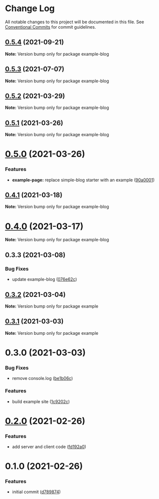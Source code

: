 # Change Log

All notable changes to this project will be documented in this file.
See [Conventional Commits](https://conventionalcommits.org) for commit guidelines.

## [0.5.4](https://github.com/shadcn/next-mdx/compare/example-blog@0.5.3...example-blog@0.5.4) (2021-09-21)

**Note:** Version bump only for package example-blog





## [0.5.3](https://github.com/shadcn/next-mdx/compare/example-blog@0.5.2...example-blog@0.5.3) (2021-07-07)

**Note:** Version bump only for package example-blog





## [0.5.2](https://github.com/shadcn/next-mdx/compare/example-blog@0.5.1...example-blog@0.5.2) (2021-03-29)

**Note:** Version bump only for package example-blog





## [0.5.1](https://github.com/shadcn/next-mdx/compare/example-blog@0.5.0...example-blog@0.5.1) (2021-03-26)

**Note:** Version bump only for package example-blog





# [0.5.0](https://github.com/shadcn/next-mdx/compare/example-blog@0.4.1...example-blog@0.5.0) (2021-03-26)


### Features

* **example-page:** replace simple-blog starter with an example ([90a0001](https://github.com/shadcn/next-mdx/commit/90a0001175f3c10ea09155f28916023c5d2c7524))





## [0.4.1](https://github.com/shadcn/next-mdx/compare/example-blog@0.4.0...example-blog@0.4.1) (2021-03-18)

**Note:** Version bump only for package example-blog





# [0.4.0](https://github.com/shadcn/next-mdx/compare/example-blog@0.3.3...example-blog@0.4.0) (2021-03-17)

**Note:** Version bump only for package example-blog





## 0.3.3 (2021-03-08)


### Bug Fixes

* update example-blog ([076e62c](https://github.com/shadcn/next-mdx/commit/076e62c0afdabada4342c738946f0196ff8b01f8))





## [0.3.2](https://github.com/shadcn/next-mdx/compare/example@0.3.1...example@0.3.2) (2021-03-04)

**Note:** Version bump only for package example





## [0.3.1](https://github.com/shadcn/next-mdx/compare/example@0.3.0...example@0.3.1) (2021-03-03)

**Note:** Version bump only for package example





# 0.3.0 (2021-03-03)


### Bug Fixes

* remove console.log ([be1b06c](https://github.com/shadcn/next-mdx/commit/be1b06c02bcc512df01c7e71473c53518893a112))


### Features

* build example site ([1c9202c](https://github.com/shadcn/next-mdx/commit/1c9202cf6cab806e79a2149e75508b90a02ebb51))





# [0.2.0](https://github.com/shadcn/next-mdx/compare/example-site@0.1.0...example-site@0.2.0) (2021-02-26)


### Features

* add server and client code ([fd192a0](https://github.com/shadcn/next-mdx/commit/fd192a0dbeb9d94c0b3890c1751788560fd07c8d))





# 0.1.0 (2021-02-26)


### Features

* initial commit ([d789874](https://github.com/shadcn/next-mdx/commit/d789874a84f9f6fdd197133be32b4d8bf8fa95dc))
